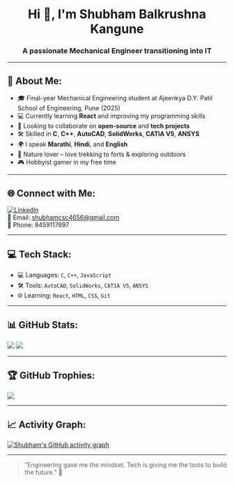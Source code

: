 <h1 align="center">Hi 👋, I'm Shubham Balkrushna Kangune</h1>
<h3 align="center">A passionate Mechanical Engineer transitioning into IT</h3>

---

## 💫 About Me:

- 🎓 Final-year Mechanical Engineering student at Ajeenkya D.Y. Patil School of Engineering, Pune (2025)
- 💻 Currently learning **React** and improving my programming skills
- 👯 Looking to collaborate on **open-source** and **tech projects**
- 🛠️ Skilled in **C**, **C++**, **AutoCAD**, **SolidWorks**, **CATIA V5**, **ANSYS**
- 🌍 I speak **Marathi**, **Hindi**, and **English**
- 🌱 Nature lover – love trekking to forts & exploring outdoors
- 🎮 Hobbyist gamer in my free time

---

## 🌐 Connect with Me:

[![LinkedIn](https://img.shields.io/badge/-LinkedIn-%230077B5?style=for-the-badge&logo=linkedin&logoColor=white)](https://www.linkedin.com/in/shubham-kangune-89129324b/)  
📧 Email: [shubhamcsc4656@gmail.com](mailto:shubhamcsc4656@gmail.com)  
📱 Phone: 8459117697

---

## 💻 Tech Stack:

- 💻 Languages: `C`, `C++`, `JavaScript`
- 🛠️ Tools: `AutoCAD`, `SolidWorks`, `CATIA V5`, `ANSYS`
- 🌐 Learning: `React`, `HTML`, `CSS`, `Git`

---

## 📊 GitHub Stats:

![](https://github-readme-stats.vercel.app/api?username=shubhamcsc4656&theme=react&hide_border=false&include_all_commits=true&count_private=true)
![](https://github-readme-stats.vercel.app/api/top-langs/?username=shubhamcsc4656&theme=react&hide_border=false&layout=compact)

---

## 🏆 GitHub Trophies:

![](https://github-profile-trophy.vercel.app/?username=shubhamcsc4656&theme=radical&no-frame=true&no-bg=true&margin-w=4)

---

## 📈 Activity Graph:

[![Shubham's GitHub activity graph](https://github-readme-activity-graph.cyclic.app/graph?username=shubhamcsc4656&theme=react-dark)](https://github.com/Ashutosh00710/github-readme-activity-graph)

---

> “Engineering gave me the mindset. Tech is giving me the tools to build the future.” 🚀


